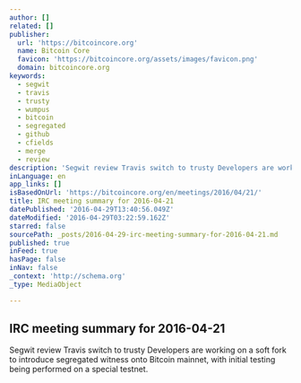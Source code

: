 ```yaml
---
author: []
related: []
publisher:
  url: 'https://bitcoincore.org'
  name: Bitcoin Core
  favicon: 'https://bitcoincore.org/assets/images/favicon.png'
  domain: bitcoincore.org
keywords:
  - segwit
  - travis
  - trusty
  - wumpus
  - bitcoin
  - segregated
  - github
  - cfields
  - merge
  - review
description: 'Segwit review Travis switch to trusty Developers are working on a soft fork to introduce segregated witness onto Bitcoin mainnet, with initial testing being performed on a special testnet.'
inLanguage: en
app_links: []
isBasedOnUrl: 'https://bitcoincore.org/en/meetings/2016/04/21/'
title: IRC meeting summary for 2016-04-21
datePublished: '2016-04-29T13:40:56.049Z'
dateModified: '2016-04-29T03:22:59.162Z'
starred: false
sourcePath: _posts/2016-04-29-irc-meeting-summary-for-2016-04-21.md
published: true
inFeed: true
hasPage: false
inNav: false
_context: 'http://schema.org'
_type: MediaObject

---
```

<article style=""><h1>IRC meeting summary for 2016-04-21</h1><p>Segwit review Travis switch to trusty Developers are working on a soft fork to introduce segregated witness onto Bitcoin mainnet, with initial testing being performed on a special testnet.</p></article>